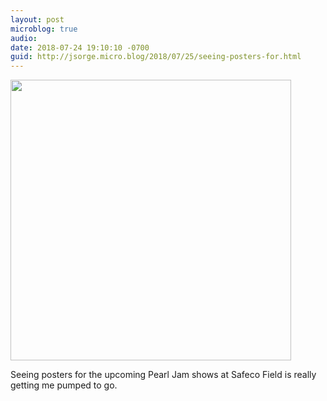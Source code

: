 ```yaml
---
layout: post
microblog: true
audio: 
date: 2018-07-24 19:10:10 -0700
guid: http://jsorge.micro.blog/2018/07/25/seeing-posters-for.html
---
```

<a href="http://mb.jsorge.net/uploads/2018/05f2b23143.jpg"><img src="http://mb.jsorge.net/uploads/2018/05f2b23143.jpg" width="449" height="600" style="height: auto;" class="sunlit_image" /></a>

Seeing posters for the upcoming Pearl Jam shows at Safeco Field is really getting me pumped to go.

